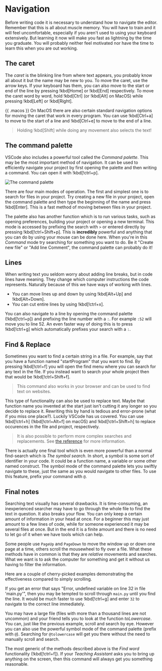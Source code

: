 # Navigation

Before writing code it is necessary to understand how to navigate the editor.
Remember that this is all about muscle memory. You will have to train and it
will feel uncomfortable, especially if you aren't used to using your keyboard
extensively. But learning it now will make you fast as lightning by the time you
graduate. You will probably neither feel motivated nor have the time to learn
this when you are out working.

## The caret

The _caret_ is the blinking line from where text appears, you probably know all
about it but the name may be new to you. To move the caret, use the arrow keys.
If your keyboard has them, you can also move to the start or end of the line by
pressing !kbd[Home] or !kbd[End] respectively. To move the caret word by word,
hold !kbd[Ctrl] (or !kbd[Alt] on MacOS) while pressing !kbd[Left] or
!kbd[Right].

{{ .macos }} On MacOS there are also certain standard navigation options for
moving the caret that work in every program. You can use !kbd[Ctrl+a] to move to
the start of a line and !kbd[Ctrl+e] to move to the end of a line.

> Holding !kbd[Shift] while doing any movement also selects the text!

## The command palette

VSCode also includes a powerful tool called the _Command palette_. This may be
the most important method of navigation. It can be used to efficiently navigate
your project by first opening the palette and then writing a command. You can
open it with !kbd[!ctrl+p].

![The command palette](/Assets/editor/palette.png)

There are four main modes of operation. The first and simplest one is to search
for files in your project. Try creating a new file in your project, open the
command palette and then type the beginning of the name and press !kbd[Enter].
This is a fast method of moving between files in your project.

The palette also has another function which is to run various tasks, such as
opening preferences, building your project or opening a new terminal. This mode
is accessed by prefixing the search with `>` or entered directly by pressing
!kbd[!ctrl+Shift+p]. This is **incredibly** powerful and anything that you can
do by using your mouse can be done here. When you're in this _Command_ mode try
searching for something you want to do. Be it "Create new file" or "Add line
Comment", the command palette can probably do it!

## Lines

When writing text you seldom worry about adding line breaks, but in code lines
have meaning. They change which computer instructions the code
represents. Naturally because of this we have ways of working with lines.

- You can move lines up and down by using !kbd[Alt+Up] and !kbd[Alt+Down].
- You can cut entire lines by using !kbd[!ctrl+x].

You can also navigate to a line by opening the command palette (!kbd[!ctrl+p])
and prefixing the line number with a `:`. For example `:52` will move you to
line 52. An even faster way of doing this is to press !kbd[!ctrl+g] which
automatically prefixes your search with a `:`.

## Find & Replace

Sometimes you want to find a certain string in a file. For example, say that you
have a function named "startProgram" that you want to find. By pressing
!kbd[!ctrl+f] you will open the find menu where you can search for any text in
the file. If you instead want to search your whole project then that would be
!kbd[!ctrl+Shift+f].

> This command also works in your browser and can be used to find text on
> websites.

This type of functionality can also be used to replace text. Maybe that function
name you invented at the start just isn't cutting it any longer so you decide to
replace it. Rewriting this by hand is tedious and error-prone (what if you miss
one place?). Luckily VSCode has us covered. You can use !kbd[!ctrl+h]
(!kbd[!ctrl+Alt+f] on macOS) and !kbd[!ctrl+Shift+h] to replace occurences in
the file and project, respectively.

> It is also possible to perform more complex searches and replacements. See
> [the
> reference](https://docs.microsoft.com/en-us/visualstudio/ide/finding-and-replacing-text?view=vs-2022)
> for more information.

There is actually one final tool which is even more powerful than a normal
find-search which is _The symbol search_. In short, a symbol is some sort of
identifier in your code. It could be a function name, a variable or some other
named construct. The symbol mode of the command palette lets you swiftly
navigate to these, just the same as you would navigate to other files. To use
this feature, prefix your command with `@`.

## Final notes

Searching text visually has several drawbacks. It is time-consuming, an
inexperienced searcher may have to go through the whole file to find the text in
question. It also breaks your flow. You can only keep a certain amount of
information in your head at once. For a beginner this may just amount to a few
lines of code, while for someone experienced it may be several files at once.
But in the end it is a finite amount and there is no need to let go of it when
we have tools which can help.

Some people use `PageUp` and `PageDown` to move the window up or down one page
at a time, others scroll the mousewheel to fly over a file. What these methods
have in common is that they are _relative_ movements and searches. What we want
is to ask the computer for something and get it without us having to filter the
information.

Here are a couple of cherry-picked examples demonstrating the effectiveness
compared to simply scrolling.

If you get an error that says "Error, undefined variable on line 32 in file
'main.py'", then you may be tempted to scroll through `main.py` until you find
the line. It would be much faster to use !kbd[!ctrl+g] and enter `32` to
navigate to the correct line immediately.

You may have a large file (files with more than a thousand lines are not
uncommon) and your friend tells you to look at the function _toLowercase_. You
can, just like the previous example, scroll and search by eye. However you can
also use the powerful symbol mode of the command palette (prefix with `@`).
Searching for `@tolowercase` will get you there without the need to manually
scroll and search.

The most generic of the methods described above is the _Find word_ functionality
(!kbd[!ctrl+f]). If your _Teaching Assistant_ asks you to bring up anything on
the screen, then this command will always get you something reasonable.
